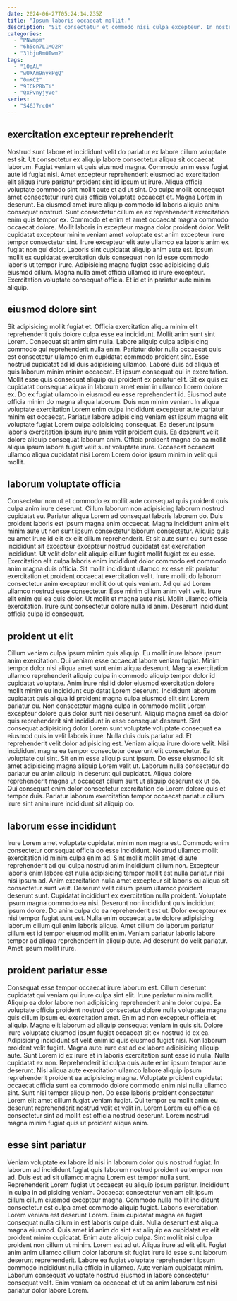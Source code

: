 ```yaml
---
date: 2024-06-27T05:24:14.235Z
title: "Ipsum laboris occaecat mollit."
description: "Sit consectetur et commodo nisi culpa excepteur. In nostrud labore aliquip aliquip cillum consequat anim incididunt."
categories:
  - "PNvmpm"
  - "6h5on7L1MO2R"
  - "31bjuBm0Twm2"
tags:
  - "1OqAL"
  - "wUXAm9nykPgQ"
  - "0mKC2"
  - "9ICkP8bTi"
  - "QxPvnyjyVe"
series:
  - "S46J7rc0X"
---
```



## exercitation excepteur reprehenderit

Nostrud sunt labore et incididunt velit do pariatur ex labore cillum voluptate est sit. Ut consectetur ex aliquip labore consectetur aliqua sit occaecat laborum. Fugiat veniam et quis eiusmod magna. Commodo anim esse fugiat aute id fugiat nisi. Amet excepteur reprehenderit eiusmod ad exercitation elit aliqua irure pariatur proident sint id ipsum ut irure. Aliqua officia voluptate commodo sint mollit aute et ad ut sint. Do culpa mollit consequat amet consectetur irure quis officia voluptate occaecat et. Magna Lorem in deserunt.
Ea eiusmod amet irure aliquip commodo id laboris aliquip anim consequat nostrud. Sunt consectetur cillum ea ex reprehenderit exercitation enim quis tempor ex. Commodo et enim et amet occaecat magna commodo occaecat dolore. Mollit laboris in excepteur magna dolor proident dolor. Velit cupidatat excepteur minim veniam amet voluptate est anim excepteur irure tempor consectetur sint.
Irure excepteur elit aute ullamco ea laboris anim ex fugiat non qui dolor. Laboris sint cupidatat aliquip anim aute est. Ipsum mollit ex cupidatat exercitation duis consequat non id esse commodo laboris ut tempor irure. Adipisicing magna fugiat esse adipisicing duis eiusmod cillum. Magna nulla amet officia ullamco id irure excepteur. Exercitation voluptate consequat officia. Et id et in pariatur aute minim aliquip.

## eiusmod dolore sint

Sit adipisicing mollit fugiat et. Officia exercitation aliqua minim elit reprehenderit quis dolore culpa esse ea incididunt. Mollit anim sunt sint Lorem. Consequat sit anim sint nulla. Labore aliquip culpa adipisicing commodo qui reprehenderit nulla enim. Pariatur dolor nulla occaecat quis est consectetur ullamco enim cupidatat commodo proident sint. Esse nostrud cupidatat ad id duis adipisicing ullamco.
Labore duis ad aliqua et quis laborum minim minim occaecat. Et ipsum consequat qui in exercitation. Mollit esse quis consequat aliquip qui proident ex pariatur elit. Sit ex quis ex cupidatat consequat aliqua in laborum amet enim in ullamco Lorem dolore ex. Do ex fugiat ullamco in eiusmod eu esse reprehenderit id. Eiusmod aute officia minim do magna aliqua laborum. Duis non minim veniam.
In aliqua voluptate exercitation Lorem enim culpa incididunt excepteur aute pariatur minim est occaecat. Pariatur labore adipisicing veniam est ipsum magna elit voluptate fugiat Lorem culpa adipisicing consequat. Ea deserunt ipsum laboris exercitation ipsum irure anim velit proident quis. Ea deserunt velit dolore aliquip consequat laborum anim. Officia proident magna do ea mollit aliqua ipsum labore fugiat velit sunt voluptate irure. Occaecat occaecat ullamco aliqua cupidatat nisi Lorem Lorem dolor ipsum minim in velit qui mollit.

## laborum voluptate officia

Consectetur non ut et commodo ex mollit aute consequat quis proident quis culpa anim irure deserunt. Cillum laborum non adipisicing laborum nostrud cupidatat eu. Pariatur aliqua Lorem ad consequat laboris laborum do. Duis proident laboris est ipsum magna enim occaecat. Magna incididunt anim elit minim aute ut non sunt ipsum consectetur laborum consectetur. Aliquip quis eu amet irure id elit ex elit cillum reprehenderit. Et sit aute sunt eu sunt esse incididunt sit excepteur excepteur nostrud cupidatat est exercitation incididunt.
Ut velit dolor elit aliquip cillum fugiat mollit fugiat ex eu esse. Exercitation elit culpa laboris enim incididunt dolor commodo est commodo anim magna duis officia. Sit mollit incididunt ullamco ex esse elit pariatur exercitation et proident occaecat exercitation velit. Irure mollit do laborum consectetur anim excepteur mollit do ut quis veniam.
Ad qui ad Lorem ullamco nostrud esse consectetur. Esse minim cillum anim velit velit. Irure elit enim qui ea quis dolor. Ut mollit et magna aute nisi. Mollit ullamco officia exercitation. Irure sunt consectetur dolore nulla id anim. Deserunt incididunt officia culpa id consequat.

## proident ut elit

Cillum veniam culpa ipsum minim quis aliquip. Eu mollit irure labore ipsum anim exercitation. Qui veniam esse occaecat labore veniam fugiat. Minim tempor dolor nisi aliqua amet sunt enim aliqua deserunt. Magna exercitation ullamco reprehenderit aliquip culpa in commodo aliquip tempor dolor id cupidatat voluptate. Anim irure nisi id dolor eiusmod exercitation dolore mollit minim eu incididunt cupidatat Lorem deserunt. Incididunt laborum cupidatat quis aliqua id proident magna culpa eiusmod elit sint Lorem pariatur eu. Non consectetur magna culpa in commodo mollit Lorem excepteur dolore quis dolor sunt nisi deserunt.
Aliquip magna amet ea dolor quis reprehenderit sint incididunt in esse consequat deserunt. Sint consequat adipisicing dolor Lorem sunt voluptate voluptate consequat ea eiusmod quis in velit laboris irure. Nulla duis duis pariatur ad. Et reprehenderit velit dolor adipisicing est. Veniam aliqua irure dolore velit. Nisi incididunt magna ea tempor consectetur deserunt elit consectetur.
Ea voluptate qui sint. Sit enim esse aliquip sunt ipsum. Do esse eiusmod id sit amet adipisicing magna aliquip Lorem velit ut. Laborum nulla consectetur do pariatur eu anim aliquip in deserunt qui cupidatat. Aliqua dolore reprehenderit magna ut occaecat cillum sunt ut aliquip deserunt ex ut do. Qui consequat enim dolor consectetur exercitation do Lorem dolore quis et tempor duis. Pariatur laborum exercitation tempor occaecat pariatur cillum irure sint anim irure incididunt sit aliquip do.

## laborum esse incididunt

Irure Lorem amet voluptate cupidatat minim non magna est. Commodo enim consectetur consequat officia do esse incididunt. Nostrud ullamco mollit exercitation id minim culpa enim ad. Sint mollit mollit amet id aute reprehenderit ad qui culpa nostrud anim incididunt cillum non. Excepteur laboris enim labore est nulla adipisicing tempor mollit est nulla pariatur nisi nisi ipsum ad.
Anim exercitation nulla amet excepteur sit laboris eu aliqua sit consectetur sunt velit. Deserunt velit cillum ipsum ullamco proident deserunt sunt. Cupidatat incididunt ex exercitation nulla proident. Voluptate ipsum magna commodo ea nisi. Deserunt non incididunt quis incididunt ipsum dolore.
Do anim culpa do ea reprehenderit est ut. Dolor excepteur ex nisi tempor fugiat sunt est. Nulla enim occaecat aute dolore adipisicing laborum cillum qui enim laboris aliqua. Amet cillum do laborum pariatur cillum est id tempor eiusmod mollit enim. Veniam pariatur laboris labore tempor ad aliqua reprehenderit in aliquip aute. Ad deserunt do velit pariatur. Amet ipsum mollit irure.

## proident pariatur esse

Consequat esse tempor occaecat irure laborum est. Cillum deserunt cupidatat qui veniam qui irure culpa sint elit. Irure pariatur minim mollit. Aliquip ea dolor labore non adipisicing reprehenderit anim dolor culpa. Ea voluptate officia proident nostrud consectetur dolore nulla voluptate magna quis cillum ipsum eu exercitation amet. Enim ad non excepteur officia et aliquip. Magna elit laborum ad aliquip consequat veniam in quis sit.
Dolore irure voluptate eiusmod ipsum fugiat occaecat sit ex nostrud id ex ea. Adipisicing incididunt sit velit enim id quis eiusmod fugiat nisi. Non laborum proident velit fugiat. Magna aute irure est ad ex labore adipisicing aliquip aute. Sunt Lorem id ex irure et in laboris exercitation sunt esse id nulla. Nulla cupidatat ex non. Reprehenderit id culpa quis aute enim ipsum tempor aute deserunt.
Nisi aliqua aute exercitation ullamco labore aliquip ipsum reprehenderit proident ea adipisicing magna. Voluptate proident cupidatat occaecat officia sunt ea commodo dolore commodo enim nisi nulla ullamco sint. Sunt nisi tempor aliquip non. Do esse laboris proident consectetur Lorem elit amet cillum fugiat veniam fugiat. Qui tempor eu mollit anim eu deserunt reprehenderit nostrud velit et velit in. Lorem Lorem eu officia ea consectetur sint ad mollit est officia nostrud deserunt. Lorem nostrud magna minim fugiat quis ut proident aliqua anim.

## esse sint pariatur

Veniam voluptate ex labore id nisi in laborum dolor quis nostrud fugiat. In laborum ad incididunt fugiat quis laborum nostrud proident eu tempor non ad. Duis est ad sit ullamco magna Lorem est tempor nulla sunt. Reprehenderit Lorem fugiat ut occaecat eu aliquip ipsum pariatur. Incididunt in culpa in adipisicing veniam.
Occaecat consectetur veniam elit ipsum cillum cillum eiusmod excepteur magna. Commodo nulla mollit incididunt consectetur est culpa amet commodo aliquip fugiat. Laboris exercitation Lorem veniam est deserunt Lorem. Enim cupidatat magna ea fugiat consequat nulla cillum in est laboris culpa duis. Nulla deserunt est aliqua magna eiusmod. Quis amet id anim do sint est aliquip ea cupidatat ex elit proident minim cupidatat. Enim aute aliquip culpa. Sint mollit nisi culpa proident non cillum ut minim.
Lorem est ad ut. Aliqua irure ad elit elit. Fugiat anim anim ullamco cillum dolor laborum sit fugiat irure id esse sunt laborum deserunt reprehenderit. Labore ea fugiat voluptate reprehenderit ipsum commodo incididunt nulla officia in ullamco. Aute veniam cupidatat minim. Laborum consequat voluptate nostrud eiusmod in labore consectetur consequat velit. Enim veniam ea occaecat et ut ea anim laborum est nisi pariatur dolor labore Lorem.

